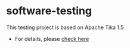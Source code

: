 software-testing
================
This testing project is based on Apache Tika 1.5
* For details, please [check here](http://tika.apache.org/)
